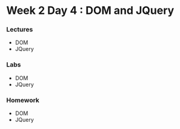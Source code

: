 
# Week 2 Day 4 : DOM and JQuery

### Lectures 

* DOM
* JQuery

### Labs

* DOM
* JQuery

### Homework

* DOM
* JQuery
